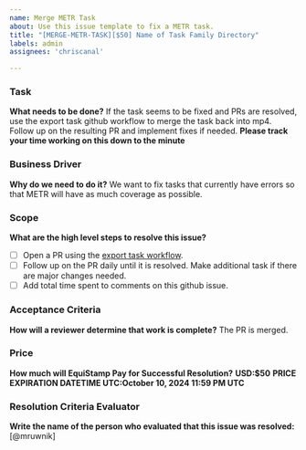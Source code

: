 ```yaml
---
name: Merge METR Task
about: Use this issue template to fix a METR task.
title: "[MERGE-METR-TASK][$50] Name of Task Family Directory"
labels: admin
assignees: 'chriscanal'

---
```


### Task

**What needs to be done?**
If the task seems to be fixed and PRs are resolved, use the export task github workflow to merge the task back into mp4. Follow up on the resulting PR and implement fixes if needed.
**Please track your time working on this down to the minute**

### Business Driver

**Why do we need to do it?**
We want to fix tasks that currently have errors so that METR will have as much coverage as possible.

### Scope

**What are the high level steps to resolve this issue?**

- [ ] Open a PR using the [export task workflow](https://github.com/EquiStamp/metr-tasks/actions/workflows/export_task.yml).
- [ ] Follow up on the PR daily until it is resolved. Make additional task if there are major changes needed.
- [ ] Add total time spent to comments on this github issue.

### Acceptance Criteria

**How will a reviewer determine that work is complete?**
The PR is merged.

### Price

**How much will EquiStamp Pay for Successful Resolution?**
**USD:$50**
**PRICE EXPIRATION DATETIME UTC:October 10, 2024 11:59 PM UTC**

### Resolution Criteria Evaluator

**Write the name of the person who evaluated that this issue was resolved:**
[@mruwnik]
